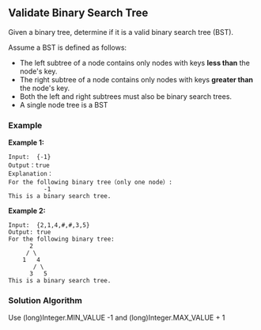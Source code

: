 ## Validate Binary Search Tree

Given a binary tree, determine if it is a valid binary search tree (BST).

Assume a BST is defined as follows:

- The left subtree of a node contains only nodes with keys **less than** the node's key.
- The right subtree of a node contains only nodes with keys **greater than** the node's key.
- Both the left and right subtrees must also be binary search trees.
- A single node tree is a BST

### Example
**Example 1:**
```
Input:  {-1}
Output：true
Explanation：
For the following binary tree（only one node）:
	      -1
This is a binary search tree.
```

**Example 2:**
```
Input:  {2,1,4,#,#,3,5}
Output: true
For the following binary tree:
	  2
	 / \
	1   4
	   / \
	  3   5
This is a binary search tree.
```

### Solution Algorithm

Use (long)Integer.MIN_VALUE -1 and (long)Integer.MAX_VALUE + 1